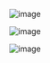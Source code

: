 ![image](https://github.com/user-attachments/assets/1cd6ebef-31aa-45e7-b5e8-511c0a1c79c8)

![image](https://github.com/user-attachments/assets/cdb3bc6d-cde7-4aba-991f-462a2351660f)

![image](https://github.com/user-attachments/assets/cc14be71-bdc7-4055-9520-2d61fa16f267)
